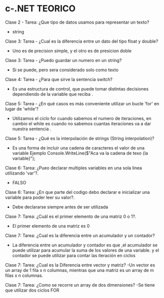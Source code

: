 # c-.NET TEORICO

Clase 2 - Tarea: ¿Que tipo de datos usamos para representar un texto?
- string

Clase 3: Tarea - ¿Cual es la diferencia entre un dato del tipo float y double?
- Uno es de precision simple, y el otro es de presicion doble

Clase 3: Tarea - ¿Puedo guardar un numero en un string?
- Si se puede, pero sera considerado solo como texto

Clase 4: Tarea - ¿Para que sirve la sentencia switch?
- Es una estructura de control, que puede tomar distintas decisiones dependiendo de la variable que reciba . 

Clase 5: Tarea - ¿En qué casos es más conveniente utilizar un bucle 'for' en lugar de 'while'?
- Utilizamos el ciclo for cuando sabemos el numero de iteraciones, en cambio el while es cuando no sabemos cuantas iteraciones va a dar nuestra sentencia .

Clase 5: Tarea - ¿Qué es la interpolación de strings (String interpolation)?
-  Es una forma de incluir una cadena de caracteres el valor de una variable  Ejemplo Console.WriteLine($"Aca va la cadena de texo {la variable}");

Clase 6:  Tarea: ¿Pueo declarar multiples variables en una sola linea utilizando 'var'?.
-  FALSO

Clase 6:  Tarea: ¿En que parte del codigo debo declarar e inicializar una variable para poder leer su valor?.
- Debe declararse siempre antes de ser utilizada

Clase 7:  Tarea: ¿Cuál es el primer elemento de una matriz 0 o 1?.
- El primer elemento de una matriz es  0

Clase 7:  Tarea: ¿Cual es la diferencia entre un acumulador y un contador?
- La diferencia entre un acumulador y contador es que ,el acumulador se puede utilizar para acumular la suma de los valores de una variable.
  y el contador se puede utilizar para contar las iteración en ciclos 

Clase 7:  Tarea: ¿Cual es la Diferencia entre vector y matriz?
-Un vector es un array de 1 fila x n columnas, mientras que una matriz es un array de m filas x n columnas.

Clase 7:  Tarea: ¿Como se recorre un array de dos dimensiones?
-Se tiene que utilizar dos ciclos FOR